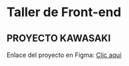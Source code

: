 <h1>Taller de Front-end</h1>

<h2>PROYECTO KAWASAKI</h2>

<p>Enlace del proyecto en Figma: <a href="https://www.figma.com/file/mIL87rnopeRUPRJ7W4ENrz/Full-stack-V2?type=design&node-id=0-1&mode=design&t=yQR9VhRapF8ZMyBS-0" target="_blank">Clic aquí</a> <p>


